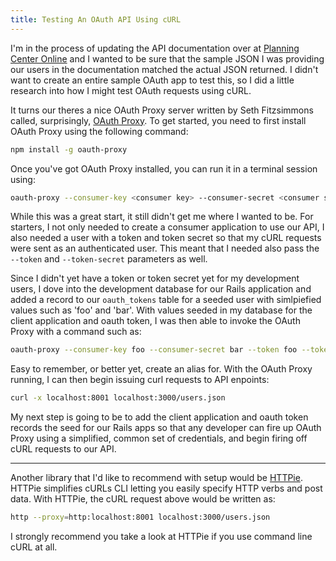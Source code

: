 ```yaml
---
title: Testing An OAuth API Using cURL
---
```


I'm in the process of updating the API documentation over at [Planning Center Online](http://get.planningcenteronline.com) and I wanted to be sure that the sample JSON I was providing our users in the documentation matched the actual JSON returned. I didn't want to create an entire sample OAuth app to test this, so I did a little research into how I might test OAuth requests using cURL.

It turns our theres a nice OAuth Proxy server written by Seth Fitzsimmons called, surprisingly, [OAuth Proxy](https://github.com/mojodna/node-oauth-proxy). To get started, you need to first install OAuth Proxy using the following command:

``` bash
npm install -g oauth-proxy
```

Once you've got OAuth Proxy installed, you can run it in a terminal session using:

``` bash
oauth-proxy --consumer-key <consumer key> --consumer-secret <consumer secret>
```

While this was a great start, it still didn't get me where I wanted to be. For starters, I not only needed to create a consumer application to use our API, I also needed a user with a token and token secret so that my cURL requests were sent as an authenticated user. This meant that I needed also pass the `--token` and `--token-secret` parameters as well.

Since I didn't yet have a token or token secret yet for my development users, I dove into the development database for our Rails application and added a record to our `oauth_tokens` table for a seeded user with simlpiefied values such as 'foo' and 'bar'. With values seeded in my database for the client application and oauth token, I was then able to invoke the OAuth Proxy with a command such as:

``` bash
oauth-proxy --consumer-key foo --consumer-secret bar --token foo --token-secret bar
```

Easy to remember, or better yet, create an alias for. With the OAuth Proxy running, I can then begin issuing curl requests to API enpoints:

``` bash
curl -x localhost:8001 localhost:3000/users.json
```

My next step is going to be to add the client application and oauth token records the seed for our Rails apps so that any developer can fire up OAuth Proxy using a simplified, common set of credentials, and begin firing off cURL requests to our API.

----------

Another library that I'd like to recommend with setup would be [HTTPie](https://github.com/jkbr/httpie). HTTPie simplifies cURLs CLI letting you easily specify HTTP verbs and post data. With HTTPie, the cURL request above would be written as:

``` bash
http --proxy=http:localhost:8001 localhost:3000/users.json
```

I strongly recommend you take a look at HTTPie if you use command line cURL at all.
